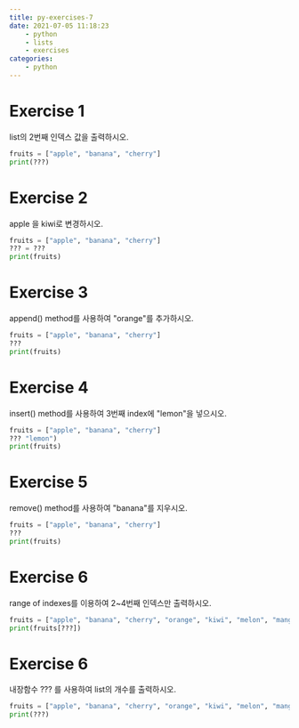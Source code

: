 ```yaml
---
title: py-exercises-7
date: 2021-07-05 11:18:23
    - python 
    - lists
    - exercises
categories: 
    - python
---
```


# Exercise 1
list의 2번째 인덱스 값을 출력하시오.
``` python
fruits = ["apple", "banana", "cherry"]
print(???)
```

# Exercise 2
apple 을 kiwi로 변경하시오.
``` python
fruits = ["apple", "banana", "cherry"]
??? = ???
print(fruits)
```

# Exercise 3
append() method를 사용하여 "orange"를 추가하시오.
``` python
fruits = ["apple", "banana", "cherry"]
???
print(fruits)
```

# Exercise 4
insert() method를 사용하여 3번째 index에 "lemon"을 넣으시오.
``` python
fruits = ["apple", "banana", "cherry"]
??? "lemon")
print(fruits)
```

# Exercise 5
remove() method를 사용하여 "banana"를 지우시오.
``` python
fruits = ["apple", "banana", "cherry"]
???
print(fruits)
```

# Exercise 6
range of indexes를 이용하여 2~4번째 인덱스만 출력하시오.
``` python
fruits = ["apple", "banana", "cherry", "orange", "kiwi", "melon", "mango"]
print(fruits[???])
```

# Exercise 6
내장함수 ??? 를 사용하여 list의 개수를 출력하시오.
``` python
fruits = ["apple", "banana", "cherry", "orange", "kiwi", "melon", "mango"]
print(???)
```